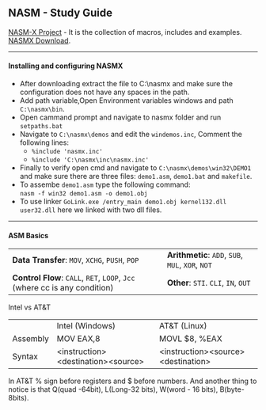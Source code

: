 ## NASM - Study Guide

[NASM-X Project](https://forum.nasm.us/index.php?topic=1853.0) \- It is the collection of macros, includes and examples.  
[NASMX Download](https://sourceforge.net/projects/nasmx/).

* * *

#### Installing and configuring NASMX

- After downloading extract the file to C:\\nasmx and make sure the configuration does not have any spaces in the path.
- Add path variable,Open Environment variables windows and path `C:\nasmx\bin`.
- Open cammand prompt and navigate to nasmx folder and run `setpaths.bat`
- Navigate to `C:\nasmx\demos` and edit the `windemos.inc`, Comment the following lines:
    - `%include 'nasmx.inc'`
    - `%include 'C:\nasmx\inc\nasmx.inc'`
- Finally to verify open cmd and navigate to `C:\nasmx\demos\win32\DEMO1` and make sure there are three files: `demo1.asm`, `demo1.bat` and `makefile`.
- To assembe `demo1.asm` type the following command:  
    `nasm -f win32 demo1.asm -o demo1.obj`
- To use linker `GoLink.exe /entry_main demo1.obj kernel132.dll user32.dll` here we linked with two dll files.

* * *

#### ASM Basics

|     |     |
| --- | --- |
| **Data Transfer**: `MOV`, `XCHG`, `PUSH`, `POP` | **Arithmetic**: `ADD`, `SUB`, `MUL`, `XOR`, `NOT` |
| **Control Flow**: `CALL`, `RET`, `LOOP`, `Jcc` (where cc is any condition) | **Other**: `STI`. `CLI`, `IN`, `OUT` |

Intel vs AT&T

|     |     |     |
| --- | --- | --- |
|     | Intel (Windows) | AT&T (Linux) |
| Assembly | MOV EAX,8 | MOVL $8, %EAX |
| Syntax | &lt;instruction&gt;&lt;destination&gt;&lt;source&gt; | &lt;instruction&gt;&lt;source&gt;&lt;destination&gt; |

In AT&T % sign before registers and $ before numbers. And another thing to notice is that Q(quad -64bit), L(Long-32 bits), W(word - 16 bits), B(byte-8bits).

